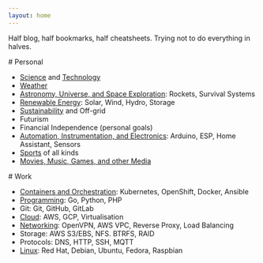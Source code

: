 ```yaml
---
layout: home
---
```


Half blog, half bookmarks, half cheatsheets. Trying not to do everything in halves.

<div class="row">
<div class="col-sm" markdown="1">
# Personal

* [Science](/science) and [Technology](/technology)
* [Weather](/weather)
* [Astronomy, Universe, and Space Exploration](/space): Rockets, Survival Systems
* [Renewable Energy](/energy): Solar, Wind, Hydro, Storage
* [Sustainability](/energy) and Off-grid
* Futurism
* Financial Independence (personal goals)
* [Automation, Instrumentation, and Electronics](/makers): Arduino, ESP, Home Assistant, Sensors
* [Sports](/sport) of all kinds
* [Movies, Music, Games, and other Media](/media)
</div>

<div class="col-sm" markdown="1">
# Work

* [Containers and Orchestration](/work): Kubernetes, OpenShift, Docker, Ansible
* [Programming](/work): Go, Python, PHP
* Git: Git, GitHub, GitLab
* [Cloud](/work): AWS, GCP, Virtualisation
* [Networking](/work): OpenVPN, AWS VPC, Reverse Proxy, Load Balancing
* Storage: AWS S3/EBS, NFS. BTRFS, RAID
* Protocols: DNS, HTTP, SSH, MQTT
* [Linux](/work): Red Hat, Debian, Ubuntu, Fedora, Raspbian
</div>
</div>
